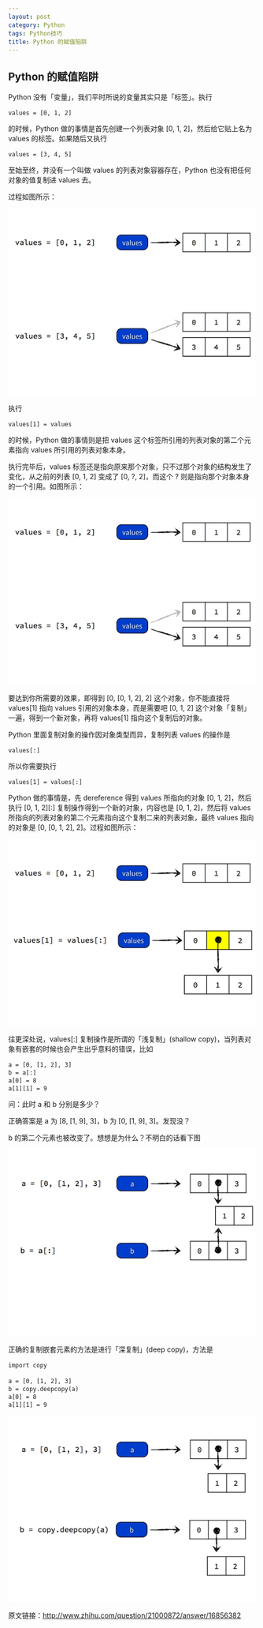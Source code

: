 ```yaml
---
layout: post
category: Python
tags: Python技巧
title: Python 的赋值陷阱
---
```


Python 的赋值陷阱
---------------------------

Python 没有「变量」，我们平时所说的变量其实只是「标签」。执行 

    values = [0, 1, 2]

的时候，Python 做的事情是首先创建一个列表对象 [0, 1, 2]，然后给它贴上名为 values 的标签。如果随后又执行

    values = [3, 4, 5]


至始至终，并没有一个叫做 values 的列表对象容器存在，Python 也没有把任何对象的值复制进 values 去。

过程如图所示：


![Alt text](/public/upload/24c11ffb9b674b7258ce603246cb477d_m.jpg)

执行

    values[1] = values
的时候，Python 做的事情则是把 values 这个标签所引用的列表对象的第二个元素指向 values 所引用的列表对象本身。

执行完毕后，values 标签还是指向原来那个对象，只不过那个对象的结构发生了变化，从之前的列表 [0, 1, 2] 变成了 [0, ?, 2]，而这个 ? 则是指向那个对象本身的一个引用。如图所示：    

![Alt text](/public/upload/24c11ffb9b674b7258ce603246cb477d_m.jpg)

要达到你所需要的效果，即得到 [0, [0, 1, 2], 2] 这个对象，你不能直接将 values[1] 指向 values 引用的对象本身，而是需要吧 [0, 1, 2] 这个对象「复制」一遍，得到一个新对象，再将 values[1] 指向这个复制后的对象。

Python 里面复制对象的操作因对象类型而异，复制列表 values 的操作是

    values[:]
所以你需要执行

    values[1] = values[:]
    
Python 做的事情是，先 dereference 得到 values 所指向的对象 [0, 1, 2]，然后执行 [0, 1, 2][:] 复制操作得到一个新的对象，内容也是 [0, 1, 2]，然后将 values 所指向的列表对象的第二个元素指向这个复制二来的列表对象，最终 values 指向的对象是 [0, [0, 1, 2], 2]。过程如图所示：


![Alt text](/public/upload/453bf3f1c9627a2c90cdbd50071e96b7_m.jpg)


往更深处说，values[:] 复制操作是所谓的「浅复制」(shallow copy)，当列表对象有嵌套的时候也会产生出乎意料的错误，比如

    a = [0, [1, 2], 3]
    b = a[:]
    a[0] = 8
    a[1][1] = 9
    
问：此时 a 和 b 分别是多少？

正确答案是 a 为 [8, [1, 9], 3]，b 为 [0, [1, 9], 3]。发现没？

b 的第二个元素也被改变了。想想是为什么？不明白的话看下图

![Alt text](/public/upload/86ee9999b44ecd81e1165f7354e35d6a_m.jpg)


正确的复制嵌套元素的方法是进行「深复制」(deep copy)，方法是

    import copy
    
    a = [0, [1, 2], 3]
    b = copy.deepcopy(a)
    a[0] = 8
    a[1][1] = 9
    
![Alt text](/public/upload/4f5fdd1d98e68d4a4c0d6ae311fb14c1_m.jpg)

原文链接：http://www.zhihu.com/question/21000872/answer/16856382

